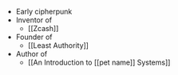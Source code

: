 - Early cipherpunk
- Inventor of
    - [[Zcash]]
- Founder of
    - [[Least Authority]]
- Author of
    - [[An Introduction to [[pet name]] Systems]]
